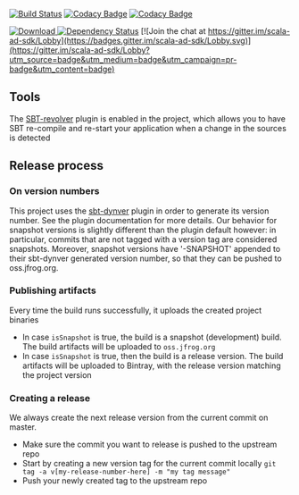 
[![Build Status](https://travis-ci.org/EmilDafinov/scala-ad-sdk.svg?branch=master)](https://travis-ci.org/EmilDafinov/scala-ad-sdk)
[![Codacy Badge](https://api.codacy.com/project/badge/Coverage/4b72b43682c44efb9e6da00d60b15337)](https://www.codacy.com/app/EmilDafinov/scala-ad-sdk?utm_source=github.com&utm_medium=referral&utm_content=EmilDafinov/scala-ad-sdk&utm_campaign=Badge_Coverage)
[![Codacy Badge](https://api.codacy.com/project/badge/Grade/4b72b43682c44efb9e6da00d60b15337)](https://www.codacy.com/app/EmilDafinov/scala-ad-sdk?utm_source=github.com&amp;utm_medium=referral&amp;utm_content=EmilDafinov/scala-ad-sdk&amp;utm_campaign=Badge_Grade)

[![Download](https://api.bintray.com/packages/bintray/jcenter/scala-ad-sdk/images/download.svg) ](https://bintray.com/bintray/jcenter/scala-ad-sdk/_latestVersion)
[![Dependency Status](https://www.versioneye.com/user/projects/59371711b6ed0f0051b9f6b6/badge.svg?style=flat-square)](https://www.versioneye.com/user/projects/59371711b6ed0f0051b9f6b6)
[![Join the chat at https://gitter.im/scala-ad-sdk/Lobby](https://badges.gitter.im/scala-ad-sdk/Lobby.svg)](https://gitter.im/scala-ad-sdk/Lobby?utm_source=badge&utm_medium=badge&utm_campaign=pr-badge&utm_content=badge)

## Tools

The [SBT-revolver](https://github.com/spray/sbt-revolver) plugin is enabled in the project, 
which allows you to have SBT re-compile and re-start your application when a change
in the sources is detected


## Release process

### On version numbers
This project uses the [sbt-dynver](https://github.com/dwijnand/sbt-dynver) plugin in order to generate its version
number. See the plugin documentation for more details.
Our behavior for snapshot versions is slightly different than the plugin default however: in particular, commits that 
are not tagged with a version tag are considered snapshots. Moreover, snapshot versions have '-SNAPSHOT' appended to 
their sbt-dynver generated version number, so that they can be pushed to oss.jfrog.org.

### Publishing artifacts
Every time the build runs successfully, it uploads the created project binaries
* In case `isSnapshot` is true, the build is a snapshot (development) build. 
The build artifacts will be uploaded to `oss.jfrog.org`
* In case `isSnapshot` is true, then the build is a release version.
The build artifacts will be uploaded to Bintray, with the release version matching the project version

### Creating a release
We always create the next release version from the current commit on master.

* Make sure the commit you want to release is pushed to the upstream repo
* Start by creating a new version tag for the current commit locally
	`git tag -a v[my-release-number-here] -m "my tag message"`
* Push your newly created tag to the upstream repo
